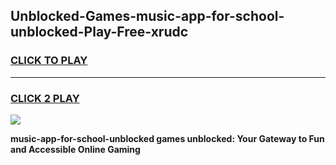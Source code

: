 
## Unblocked-Games-music-app-for-school-unblocked-Play-Free-xrudc
<h3>
<a href="https://premium76.site?title=music-app-for-school-unblocked&ref=23A">CLICK TO PLAY</a></h3>
<hr>

<h3>
<a href="https://premium76.site?title=music-app-for-school-unblocked&ref=23A">CLICK 2 PLAY</a>
  
</h3>

<a href="https://premium76.site?title=music-app-for-school-unblocked&ref=23A"><img src="https://clearcache.store/games.png"></a>


**music-app-for-school-unblocked games unblocked: Your Gateway to Fun and Accessible Online Gaming**
